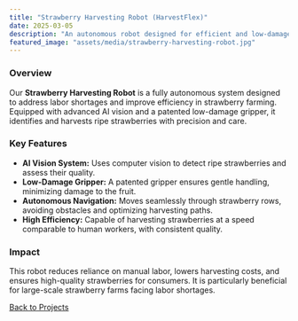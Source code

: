 ```yaml
---
title: "Strawberry Harvesting Robot (HarvestFlex)"
date: 2025-03-05
description: "An autonomous robot designed for efficient and low-damage strawberry harvesting."
featured_image: "assets/media/strawberry-harvesting-robot.jpg"
---
```


### Overview
Our **Strawberry Harvesting Robot** is a fully autonomous system designed to address labor shortages and improve efficiency in strawberry farming. Equipped with advanced AI vision and a patented low-damage gripper, it identifies and harvests ripe strawberries with precision and care.

### Key Features
- **AI Vision System:** Uses computer vision to detect ripe strawberries and assess their quality.
- **Low-Damage Gripper:** A patented gripper ensures gentle handling, minimizing damage to the fruit.
- **Autonomous Navigation:** Moves seamlessly through strawberry rows, avoiding obstacles and optimizing harvesting paths.
- **High Efficiency:** Capable of harvesting strawberries at a speed comparable to human workers, with consistent quality.

### Impact
This robot reduces reliance on manual labor, lowers harvesting costs, and ensures high-quality strawberries for consumers. It is particularly beneficial for large-scale strawberry farms facing labor shortages.

[Back to Projects](/projects)